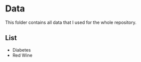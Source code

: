
# Data
This folder contains all data that I used for the whole repository. 

## List 
+ Diabetes
+ Red Wine 
